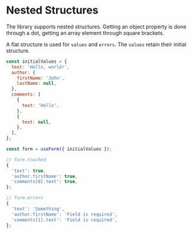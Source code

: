 # Nested Structures

The library supports nested structures. Getting an object property is done through a dot, getting an array element through square brackets.

A flat structure is used for `values` and `errors`. The `values` retain their initial structure.

```javascript
const initialValues = {
  text: 'Hello, world!',
  author: {
    firstName: 'John',
    lastName: null,
  },
  comments: [
    {
      text: 'Hello',
    },
    {
      text: null,
    },
  ],
};

const form = useForm({ initialValues });

// form.touched
{
  'text': true,
  'author.firstName': true,
  'comments[0].text': true,
};

// form.errors
{
  'text': 'Something',
  'author.firstName': 'Field is required',
  'comments[1].text': 'Field is required',
};
```

